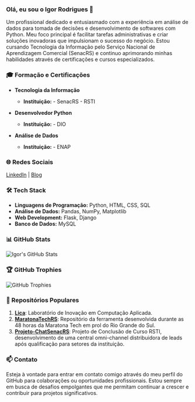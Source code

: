 ### Olá, eu sou o Igor Rodrigues 👋

Um profissional dedicado e entusiasmado com a experiência em análise de dados para tomada de decisões e desenvolvimento de softwares com Python. Meu foco principal é facilitar tarefas administrativas e criar soluções inovadoras que impulsionam o sucesso do negócio. Estou cursando Tecnologia da Informação pelo Serviço Nacional de Aprendizagem Comercial (SenacRS) e continuo aprimorando minhas habilidades através de certificações e cursos especializados.

### 🎓 Formação e Certificações

- **Tecnologia da Informação**
  - **Instituição:** - SenacRS - RSTI

- **Desenvolvedor Python**
  - **Instituição:** - DIO 
  
- **Análise de Dados**
  - **Instituição:** - ENAP
  

### 🌐 Redes Sociais

[LinkedIn](https://www.linkedin.com/in/igorrodrigz) | [Blog](https://igorrodrigz.dev/blog)

### 🛠️ Tech Stack

- **Linguagens de Programação:** Python, HTML, CSS, SQL
- **Análise de Dados:** Pandas, NumPy, Matplotlib
- **Web Development:** Flask, Django
- **Banco de Dados:** MySQL


### 📊 GitHub Stats

![Igor's GitHub Stats](https://github-readme-stats.vercel.app/api?username=igorrodrigz&show_icons=true&theme=radical)

### 🏆 GitHub Trophies

![GitHub Trophies](https://github-profile-trophy.vercel.app/?username=igorrodrigz&theme=radical)

### 📂 Repositórios Populares

1. **[Lica](https://github.com/LICA24)**: Laboratório de Inovação em Computação Aplicada.
2. **[MaratonaTechRS](https://github.com/igorrodrigz/MaratonaTechRS)**: Repositório da ferramenta desenvolvida durante as 48 horas da Maratona Tech em prol do Rio Grande do Sul.
3. **[Projeto-ChatSenacRS](https://github.com/igorrodrigz/Projeto-ChatSenacRS)**: Projeto de Conclusão de Curso RSTI, desenvolvimento de uma central omni-channel distribuidora de leads após qualificação para setores da instituição.

### 📫 Contato

Esteja à vontade para entrar em contato comigo através do meu perfil do GitHub para colaborações ou oportunidades profissionais. Estou sempre em busca de desafios empolgantes que me permitam continuar a crescer e contribuir para projetos significativos.
